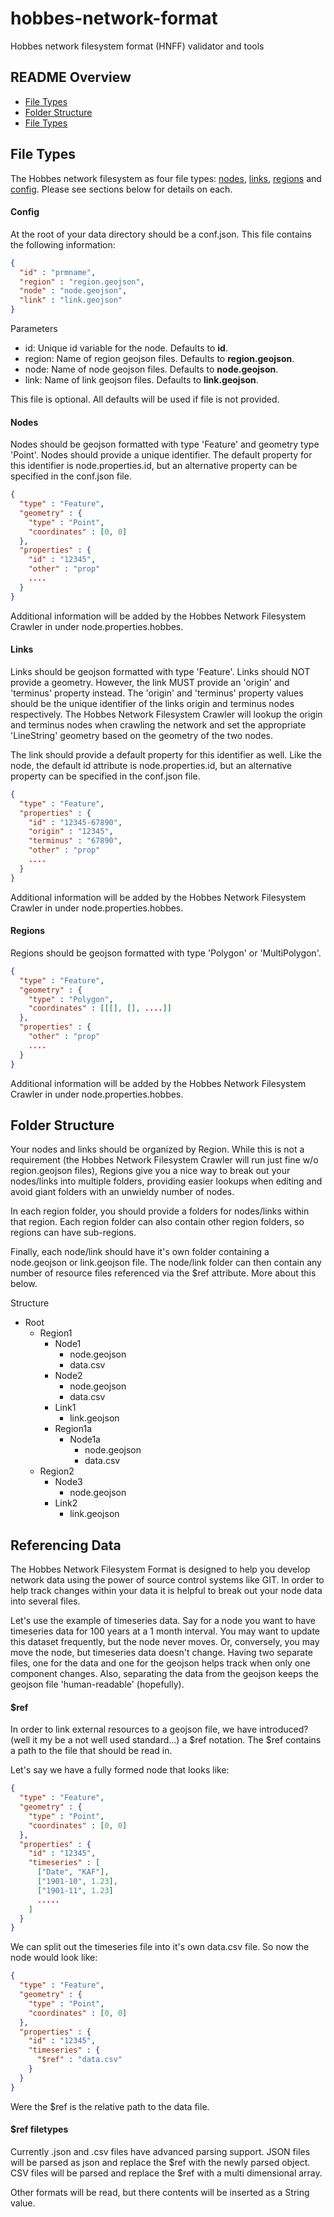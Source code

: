 # hobbes-network-format
Hobbes network filesystem format (HNFF) validator and tools

## README Overview

- [File Types](file-types)
- [Folder Structure](folder-structure)
- [File Types](file-types)

## File Types

The Hobbes network filesystem as four file types:
[nodes](#nodes), [links](#links), [regions](#regions) and [config](#config).
Please see sections below for details on each.

#### Config

At the root of your data directory should be a conf.json.  This file contains
the following information:

```json
{
  "id" : "prmname",
  "region" : "region.geojson",
  "node" : "node.geojson",
  "link" : "link.geojson"
}
```

Parameters
 - id: Unique id variable for the node.  Defaults to **id**.
 - region: Name of region geojson files. Defaults to **region.geojson**.
 - node: Name of node geojson files. Defaults to **node.geojson**.
 - link: Name of link geojson files. Defaults to **link.geojson**.

This file is optional.  All defaults will be used if file is not provided.

#### Nodes

Nodes should be geojson formatted with type 'Feature' and geometry type 'Point'.
Nodes should provide a unique identifier.  The default property for this identifier
is node.properties.id, but an alternative property can be specified in the conf.json
file.

```json
{
  "type" : "Feature",
  "geometry" : {
    "type" : "Point",
    "coordinates" : [0, 0]
  },
  "properties" : {
    "id" : "12345",
    "other" : "prop"
    ....
  }
}
```

Additional information will be added by the Hobbes Network Filesystem Crawler in
under node.properties.hobbes.

#### Links

Links should be geojson formatted with type 'Feature'.  Links should NOT provide
a geometry.  However, the link MUST provide an 'origin' and 'terminus' property instead.
The 'origin' and 'terminus' property values should be the unique identifier of the links
origin and terminus nodes respectively.  The Hobbes Network Filesystem Crawler
will lookup the origin and terminus nodes when crawling the network and set the
appropriate 'LineString' geometry based on the geometry of the two nodes.

The link should provide a default property for this identifier as well.  Like the
node, the default id attribute is node.properties.id, but an alternative property
can be specified in the conf.json file.

```json
{
  "type" : "Feature",
  "properties" : {
    "id" : "12345-67890",
    "origin" : "12345",
    "terminus" : "67890",
    "other" : "prop"
    ....
  }
}
```

Additional information will be added by the Hobbes Network Filesystem Crawler in
under node.properties.hobbes.

#### Regions

Regions should be geojson formatted with type 'Polygon' or 'MultiPolygon'.  


```json
{
  "type" : "Feature",
  "geometry" : {
    "type" : "Polygon",
    "coordinates" : [[[], [], ....]]
  },
  "properties" : {
    "other" : "prop"
    ....
  }
}
```

Additional information will be added by the Hobbes Network Filesystem Crawler in
under node.properties.hobbes.

## Folder Structure

Your nodes and links should be organized by Region.  While this is not a requirement
(the Hobbes Network Filesystem Crawler will run just fine w/o region.geojson files),
Regions give you a nice way to break out your nodes/links into multiple folders,
providing easier lookups when editing and avoid giant folders with an unwieldy
number of nodes.

In each region folder, you should provide a folders for nodes/links within that
region.  Each region folder can also contain other region folders, so regions can
have sub-regions.

Finally, each node/link should have it's own folder containing a node.geojson or
link.geojson file.  The node/link folder can then contain any number of resource
files referenced via the $ref attribute.  More about this below.

Structure
- Root
  - Region1
    - Node1
      - node.geojson
      - data.csv
    - Node2
      - node.geojson
      - data.csv
    - Link1
      - link.geojson
    - Region1a
      - Node1a
        - node.geojson
        - data.csv
  - Region2
    - Node3
      - node.geojson
    - Link2
      - link.geojson

## Referencing Data

The Hobbes Network Filesystem Format is designed to help you develop network
data using the power of source control systems like GIT.  In order to help track
changes within your data it is helpful to break out your node data into several
files.

Let's use the example of timeseries data.  Say for a node you want to have timeseries
data for 100 years at a 1 month interval.  You may want to update this dataset
frequently, but the node never moves.  Or, conversely, you may move the node, but
timeseries data doesn't change.  Having two separate files, one for the data
and one for the geojson helps track when only one component changes.  Also, separating
the data from the geojson keeps the geojson file 'human-readable' (hopefully).

#### $ref

In order to link external resources to a geojson file, we have introduced? (well
it my be a not well used standard...) a $ref notation.  The $ref contains a path
to the file that should be read in.

Let's say we have a fully formed node that looks like:
```json
{
  "type" : "Feature",
  "geometry" : {
    "type" : "Point",
    "coordinates" : [0, 0]
  },
  "properties" : {
    "id" : "12345",
    "timeseries" : [
      ["Date", "KAF"],
      ["1901-10", 1.23],
      ["1901-11", 1.23]
      .....
    ]
  }
}
```

We can split out the timeseries file into it's own data.csv file.  So now the
node would look like:

```json
{
  "type" : "Feature",
  "geometry" : {
    "type" : "Point",
    "coordinates" : [0, 0]
  },
  "properties" : {
    "id" : "12345",
    "timeseries" : {
      "$ref" : "data.csv"
    }
  }
}
```

Were the $ref is the relative path to the data file.

#### $ref filetypes

Currently .json and .csv files have advanced parsing support.  JSON files will
be parsed as json and replace the $ref with the newly parsed object.  CSV files
will be parsed and replace the $ref with a multi dimensional array.

Other formats will be read, but there contents will be inserted as a String value.
